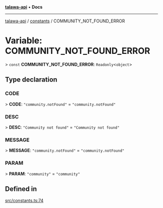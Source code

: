 [**talawa-api**](../../README.md) • **Docs**

***

[talawa-api](../../modules.md) / [constants](../README.md) / COMMUNITY\_NOT\_FOUND\_ERROR

# Variable: COMMUNITY\_NOT\_FOUND\_ERROR

\> `const` **COMMUNITY\_NOT\_FOUND\_ERROR**: `Readonly`\<`object`\>

## Type declaration

### CODE

\> **CODE**: `"community.notFound"` = `"community.notFound"`

### DESC

\> **DESC**: `"Community not found"` = `"Community not found"`

### MESSAGE

\> **MESSAGE**: `"community.notFound"` = `"community.notFound"`

### PARAM

\> **PARAM**: `"community"` = `"community"`

## Defined in

[src/constants.ts:74](https://github.com/PalisadoesFoundation/talawa-api/blob/4a88fe62b20ebda9653c55ae8d39d6c6fac8831f/src/constants.ts#L74)
